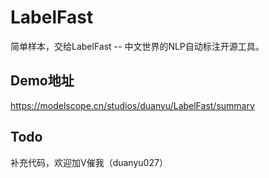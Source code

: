 # LabelFast

简单样本，交给LabelFast -- 中文世界的NLP自动标注开源工具。

## Demo地址

https://modelscope.cn/studios/duanyu/LabelFast/summary


## Todo

补充代码，欢迎加V催我（duanyu027）

